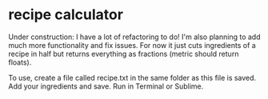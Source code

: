 # recipe calculator
Under construction: 
I have a lot of refactoring to do! I'm also planning to add much more functionality and fix issues. For now it just cuts ingredients of a recipe in half but returns everything as fractions (metric should return floats).

To use, create a file called recipe.txt in the same folder as this file is saved. Add your ingredients and save. 
Run in Terminal or Sublime. 

